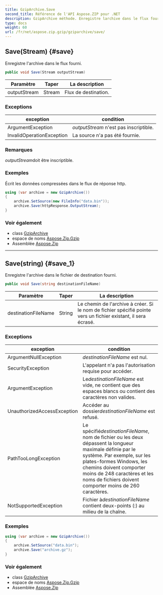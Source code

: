 ```yaml
---
title: GzipArchive.Save
second_title: Référence de l'API Aspose.ZIP pour .NET
description: GzipArchive méthode. Enregistre larchive dans le flux fourni.
type: docs
weight: 60
url: /fr/net/aspose.zip.gzip/gziparchive/save/
---
```

## Save(Stream) {#save}

Enregistre l'archive dans le flux fourni.

```csharp
public void Save(Stream outputStream)
```

| Paramètre | Taper | La description |
| --- | --- | --- |
| outputStream | Stream | Flux de destination. |

### Exceptions

| exception | condition |
| --- | --- |
| ArgumentException | *outputStream* n'est pas inscriptible. |
| InvalidOperationException | La source n'a pas été fournie. |

### Remarques

*outputStream*doit être inscriptible.

### Exemples

Écrit les données compressées dans le flux de réponse http.

```csharp
using (var archive = new GzipArchive()) 
{
    archive.SetSource(new FileInfo("data.bin"));
    archive.Save(httpResponse.OutputStream);
}
```

### Voir également

* class [GzipArchive](../)
* espace de noms [Aspose.Zip.Gzip](../../gziparchive/)
* Assemblée [Aspose.Zip](../../../)

---

## Save(string) {#save_1}

Enregistre l'archive dans le fichier de destination fourni.

```csharp
public void Save(string destinationFileName)
```

| Paramètre | Taper | La description |
| --- | --- | --- |
| destinationFileName | String | Le chemin de l'archive à créer. Si le nom de fichier spécifié pointe vers un fichier existant, il sera écrasé. |

### Exceptions

| exception | condition |
| --- | --- |
| ArgumentNullException | *destinationFileName* est nul. |
| SecurityException | L'appelant n'a pas l'autorisation requise pour accéder. |
| ArgumentException | Le*destinationFileName* est vide, ne contient que des espaces blancs ou contient des caractères non valides. |
| UnauthorizedAccessException | Accéder au dossier*destinationFileName* est refusé. |
| PathTooLongException | Le spécifié*destinationFileName*, nom de fichier ou les deux dépassent la longueur maximale définie par le système. Par exemple, sur les plates-formes Windows, les chemins doivent comporter moins de 248 caractères et les noms de fichiers doivent comporter moins de 260 caractères. |
| NotSupportedException | Fichier à*destinationFileName* contient deux-points (:) au milieu de la chaîne. |

### Exemples

```csharp
using (var archive = new GzipArchive())
{
    archive.SetSource("data.bin");
    archive.Save("archive.gz");
}
```

### Voir également

* class [GzipArchive](../)
* espace de noms [Aspose.Zip.Gzip](../../gziparchive/)
* Assemblée [Aspose.Zip](../../../)


